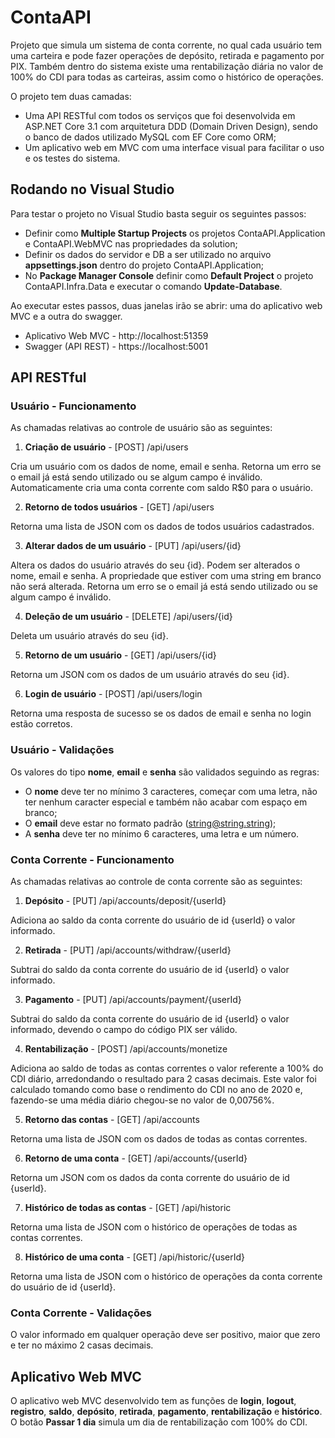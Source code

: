 # ContaAPI
 
Projeto que simula um sistema de conta corrente, no qual cada usuário tem uma carteira e pode fazer operações de depósito, retirada e pagamento por PIX. Também dentro do sistema existe uma rentabilização diária no valor de 100% do CDI para todas as carteiras, assim como o histórico de operações.

O projeto tem duas camadas:

- Uma API RESTful com todos os serviços que foi desenvolvida em ASP.NET Core 3.1 com arquitetura DDD (Domain Driven Design), sendo o banco de dados utilizado MySQL com EF Core como ORM;
- Um aplicativo web em MVC com uma interface visual para facilitar o uso e os testes do sistema.

## Rodando no Visual Studio

Para testar o projeto no Visual Studio basta seguir os seguintes passos:

- Definir como **Multiple Startup Projects** os projetos ContaAPI.Application e ContaAPI.WebMVC nas propriedades da solution;
- Definir os dados do servidor e DB a ser utilizado no arquivo **appsettings.json** dentro do projeto ContaAPI.Application;
- No **Package Manager Console** definir como **Default Project** o projeto ContaAPI.Infra.Data e executar o comando **Update-Database**.

Ao executar estes passos, duas janelas irão se abrir: uma do aplicativo web MVC e a outra do swagger.

- Aplicativo Web MVC - http://localhost:51359
- Swagger (API REST) - https://localhost:5001

## API RESTful

### Usuário - Funcionamento

As chamadas relativas ao controle de usuário são as seguintes:

1. **Criação de usuário** - [POST] /api/users

Cria um usuário com os dados de nome, email e senha. Retorna um erro se o email já está sendo utilizado ou se algum campo é inválido. Automaticamente cria uma conta corrente com saldo R$0 para o usuário.

2. **Retorno de todos usuários** - [GET] /api/users

Retorna uma lista de JSON com os dados de todos usuários cadastrados.

3. **Alterar dados de um usuário** - [PUT] /api/users/{id}

Altera os dados do usuário através do seu {id}. Podem ser alterados o nome, email e senha. A propriedade que estiver com uma string em branco não será alterada. Retorna um erro se o email já está sendo utilizado ou se algum campo é inválido.

4. **Deleção de um usuário** - [DELETE] /api/users/{id}

Deleta um usuário através do seu {id}.

5. **Retorno de um usuário** - [GET] /api/users/{id}

Retorna um JSON com os dados de um usuário através do seu {id}.

6. **Login de usuário** - [POST] /api/users/login

Retorna uma resposta de sucesso se os dados de email e senha no login estão corretos.

### Usuário - Validações

Os valores do tipo **nome**, **email** e **senha** são validados seguindo as regras:

- O **nome** deve ter no mínimo 3 caracteres, começar com uma letra, não ter nenhum caracter especial e também não acabar com espaço em branco;
- O **email** deve estar no formato padrão (string@string.string);
- A **senha** deve ter no mínimo 6 caracteres, uma letra e um número.

### Conta Corrente - Funcionamento

As chamadas relativas ao controle de conta corrente são as seguintes:

1. **Depósito** - [PUT] /api/accounts/deposit/{userId}

Adiciona ao saldo da conta corrente do usuário de id {userId} o valor informado.

2. **Retirada** - [PUT] /api/accounts/withdraw/{userId}

Subtrai do saldo da conta corrente do usuário de id {userId} o valor informado.

3. **Pagamento** - [PUT] /api/accounts/payment/{userId}

Subtrai do saldo da conta corrente do usuário de id {userId} o valor informado, devendo o campo do código PIX ser válido.

4. **Rentabilização** - [POST] /api/accounts/monetize

Adiciona ao saldo de todas as contas correntes o valor referente a 100% do CDI diário, arredondando o resultado para 2 casas decimais. Este valor foi calculado tomando como base o rendimento do CDI no ano de 2020 e, fazendo-se uma média diário chegou-se no valor de 0,00756%.

5. **Retorno das contas** - [GET] /api/accounts

Retorna uma lista de JSON com os dados de todas as contas correntes.

6. **Retorno de uma conta** - [GET] /api/accounts/{userId}

Retorna um JSON com os dados da conta corrente do usuário de id {userId}.

7. **Histórico de todas as contas** - [GET] /api/historic

Retorna uma lista de JSON com o histórico de operações de todas as contas correntes.

8. **Histórico de uma conta** - [GET] /api/historic/{userId}

Retorna uma lista de JSON com o histórico de operações da conta corrente do usuário de id {userId}.

### Conta Corrente - Validações

O valor informado em qualquer operação deve ser positivo, maior que zero e ter no máximo 2 casas decimais.

## Aplicativo Web MVC

O aplicativo web MVC desenvolvido tem as funções de **login**, **logout**, **registro**, **saldo**, **depósito**, **retirada**, **pagamento**, **rentabilização** e **histórico**. O botão **Passar 1 dia** simula um dia de rentabilização com 100% do CDI.
